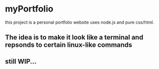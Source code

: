# myPortfolio
this project is a personal portfolio website uses node.js and pure css/html.

## The idea is to make it look like a terminal and repsonds to certain linux-like commands

## still WIP...
